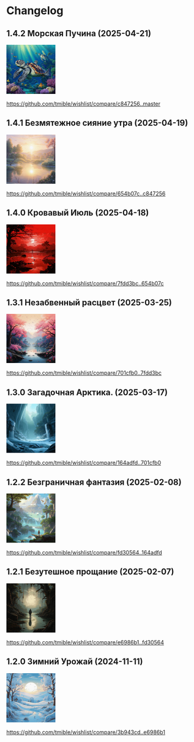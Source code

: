 # Changelog

## 1.4.2 Морская Пучина (2025-04-21)
<img width="128" height="128" src="release-images/1.4.2.png"/>

https://github.com/tmible/wishlist/compare/c847256..master


## 1.4.1 Безмятежное сияние утра (2025-04-19)
<img width="128" height="128" src="release-images/1.4.1.png"/>

https://github.com/tmible/wishlist/compare/654b07c..c847256


## 1.4.0 Кровавый Июль (2025-04-18)
<img width="128" height="128" src="release-images/1.4.0.png"/>

https://github.com/tmible/wishlist/compare/7fdd3bc..654b07c


## 1.3.1 Незабвенный расцвет (2025-03-25)
<img width="128" height="128" src="release-images/1.3.1.png"/>

https://github.com/tmible/wishlist/compare/701cfb0..7fdd3bc


## 1.3.0 Загадочная Арктика. (2025-03-17)
<img width="128" height="128" src="release-images/1.3.0.png"/>

https://github.com/tmible/wishlist/compare/164adfd..701cfb0


## 1.2.2 Безграничная фантазия (2025-02-08)
<img width="128" height="128" src="release-images/1.2.2.png"/>

https://github.com/tmible/wishlist/compare/fd30564..164adfd


## 1.2.1 Безутешное прощание (2025-02-07)
<img width="128" height="128" src="release-images/1.2.1.png"/>

https://github.com/tmible/wishlist/compare/e6986b1..fd30564


## 1.2.0 Зимний Урожай (2024-11-11)
<img width="128" height="128" src="release-images/1.2.0.png"/>

https://github.com/tmible/wishlist/compare/3b943cd..e6986b1
